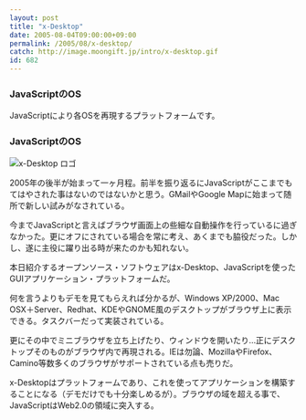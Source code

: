 ```yaml
---
layout: post
title: "x-Desktop"
date: 2005-08-04T09:00:00+09:00
permalink: /2005/08/x-desktop/
catch: http://image.moongift.jp/intro/x-desktop.gif
id: 682
---
```

### JavaScriptのOS
  
JavaScriptにより各OSを再現するプラットフォームです。  
<!--more-->  

### JavaScriptのOS
  

![x-Desktop ロゴ](http://image.moongift.jp/intro/x-desktop.gif "x-Desktop ロゴ")

  

2005年の後半が始まって一ヶ月程。前半を振り返るにJavaScriptがここまでもてはやされた事はないのではないかと思う。GMailやGoogle Mapに始まって随所で新しい試みがなされている。

  

今までJavaScriptと言えばブラウザ画面上の些細な自動操作を行っているに過ぎなかった。更にオフにされている場合を常に考え、あくまでも脇役だった。しかし、遂に主役に躍り出る時が来たのかも知れない。

  

本日紹介するオープンソース・ソフトウェアはx-Desktop、JavaScriptを使ったGUIアプリケーション・プラットフォームだ。

  

何を言うよりもデモを見てもらえれば分かるが、Windows XP/2000、Mac OSX＋Server、Redhat、KDEやGNOME風のデスクトップがブラウザ上に表示できる。タスクバーだって実装されている。

  

更にその中でミニブラウザを立ち上げたり、ウィンドウを開いたり…正にデスクトップそのものがブラウザ内で再現される。IEは勿論、MozillaやFirefox、Camino等数多くのブラウザがサポートされている点も売りだ。

  

x-Desktopはプラットフォームであり、これを使ってアプリケーションを構築することになる（デモだけでも十分楽しめるが）。ブラウザの域を超える事で、JavaScriptはWeb2.0の領域に突入する。

